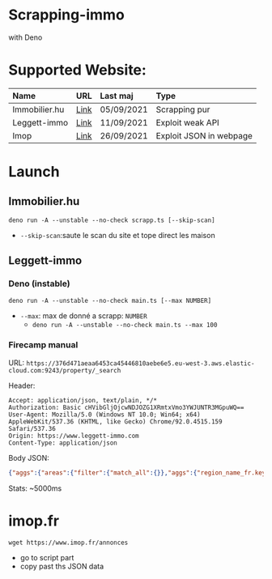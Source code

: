 # Scrapping-immo

with Deno

# Supported Website: 

| Name | URL | Last maj | Type |
| :---- | :---- | :---- | :---- |
| Immobilier.hu | [Link](https://immobilier.hu/) | 05/09/2021 | Scrapping pur |
| Leggett-immo | [Link](https://www.leggett-immo.com) | 11/09/2021 | Exploit weak API |
| Imop | [Link](https://www.imop.fr) | 26/09/2021 | Exploit JSON in webpage |


# Launch 

## Immobilier.hu

`deno run -A --unstable --no-check scrapp.ts [--skip-scan]`

- `--skip-scan`:saute le scan du site et tope direct les maison


## Leggett-immo

### Deno (instable)
`deno run -A --unstable --no-check main.ts [--max NUMBER]`

- `--max`: max de donné a scrapp: `NUMBER`
    - `deno run -A --unstable --no-check main.ts --max 100`

### Firecamp manual

URL: `https://376d471aeaa6453ca45446810aebe6e5.eu-west-3.aws.elastic-cloud.com:9243/property/_search`

Header: 
```
Accept: application/json, text/plain, */*
Authorization: Basic cHVibGljOjcwNDJOZG1XRmtxVmo3YWJUNTR3MGpuWQ==
User-Agent: Mozilla/5.0 (Windows NT 10.0; Win64; x64) AppleWebKit/537.36 (KHTML, like Gecko) Chrome/92.0.4515.159 Safari/537.36
Origin: https://www.leggett-immo.com
Content-Type: application/json
```

Body JSON: 
```JSON
{"aggs":{"areas":{"filter":{"match_all":{}},"aggs":{"region_name_fr.keyword":{"filter":{"match_all":{}},"aggs":{"region_name_fr.keyword":{"terms":{"field":"region_name_fr.keyword","size":200}}}}}},"metascore":{"filter":{"match_all":{}},"aggs":{"metascore":{"stats":{"field":"metaScore"}}}},"price5":{"filter":{"match_all":{}},"aggs":{"price":{"range":{"field":"price","ranges":[{"key":"Tout"},{"key":"< 50k","from":0,"to":50000},{"key":"50k - 100k","from":50001,"to":100000},{"key":"100k - 200k","from":100001,"to":200000},{"key":"200k - 300k","from":200001,"to":300000},{"key":"300k - 500k","from":300001,"to":5000000},{"key":"500k - 1M","from":500001,"to":1000000},{"key":"1M +","from":1000001,"to":100000000}]}}}},"region_name6":{"filter":{"match_all":{}},"aggs":{"region_name_fr.keyword":{"terms":{"field":"region_name_fr.keyword","size":10}},"region_name_fr.keyword_count":{"cardinality":{"field":"region_name_fr.keyword"}}}},"department_name7":{"filter":{"match_all":{}},"aggs":{"department_name.keyword":{"terms":{"field":"department_name.keyword","size":10}},"department_name.keyword_count":{"cardinality":{"field":"department_name.keyword"}}}},"primarypropertytype_name_fr8":{"filter":{"match_all":{}},"aggs":{"primarypropertytype_name_fr.keyword":{"terms":{"field":"primarypropertytype_name_fr.keyword","size":50}},"primarypropertytype_name_fr.keyword_count":{"cardinality":{"field":"primarypropertytype_name_fr.keyword"}}}},"bedrooms9":{"filter":{"match_all":{}},"aggs":{"bedrooms":{"range":{"field":"nrbedrooms","ranges":[{"key":"Tout"},{"key":"1-2","from":0,"to":2},{"key":"3-4","from":3,"to":4},{"key":"5-10","from":5,"to":10},{"key":"10 +","from":10,"to":300000}]}}}},"land_m210":{"filter":{"match_all":{}},"aggs":{"land_m2":{"range":{"field":"land_m2","ranges":[{"key":"Tout"},{"key":"0","from":0,"to":0},{"key":"1 - 100","from":1,"to":100},{"key":"200 - 1 000","from":201,"to":1000},{"key":"1 000 - 5 000","from":1001,"to":5000},{"key":"5 000 - 10 000","from":5001,"to":10000},{"key":"10 000 - 100 000","from":100001,"to":1000000},{"key":"1 000 000+","from":1000001,"to":100000000}]}}}}},"size":10000,"from":0,"sort":[{"_score":"desc"}],"highlight":{"fields":{"propname_fr":{},"pubtown":{}}},"_source":["propref","propname_fr","property_id","image_0","image_0_thumb_200","image_0_thumb_400","image_0_thumb_800","image_0_thumb_100","department_name","region_name_fr","pubtown","nrbedrooms","nrbathrooms","region_id","price","land_m2","habitable_m2","primarypropertytype_name_fr"]}
```

Stats: ~5000ms

# imop.fr
`wget https://www.imop.fr/annonces`

- go to script part
- copy past ths JSON data
